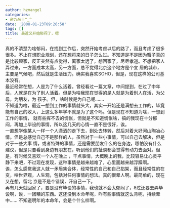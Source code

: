 ```yaml
---
author: hzmangel
categories:
- 杂九杂十^_^
date: '2008-01-23T09:26:58'
tags: []
title: 最近又开始郁闷了，嗯
---
```

真的不清楚为啥郁闷，在找到工作后，突然开始考虑以后的路了，而且考虑了很多很多。不止在想职业规划，还在想将来的日子怎么过。<!--more-->不知道是不是因为蟹子真的是比较顾家，反正突然有点觉得，离家太远了，想回家了，尽尽孝道。不想把家人弄过来，一方面成本太高，另一方面，总不觉得北京这个地方是个宜
居的城市，主要是气候吧，然后就是生活压力。确实我喜欢SOHO，但是，现在这样的公司基本没有。  
最近经常在想，人是为了什么活着。曾经看过一篇文章，中间提到，在过了中年后，人就是在为了别人活着。但是为啥我现在觉得的是人就是为着别人在活，为父母，为朋友，为
孩子。但，啥时候是为自己呢.......  
不知道为啥，最近一想到工作的事情就头大，其实一开始还是满想去工作的，毕竟能有自己的收入，上这么多年学不就是为了这个吗。但是现在不知道为啥，一想到工作的事情，
就有些挥不去的惆怅，但就是不知道惆怅啥，搞的我现在十分郁闷，再加上毕设的事情，所以这几天的心情一直不是很好，诶。  
一直想学像某人一样一个人潇洒的走下去，到处去转转，然后对着大好河山陶冶心情。但是总感觉自己不是那样的人，虽然对于一些小事情，可以自己去解决，但是对于一些大事
情，或者特殊的事情，还是需要朋友什么的在身边，哪怕没有什么建议，但是只要看到身边有朋友在，听到他们的扯淡都会觉得有动力去面对。但是，有时候又喜欢一个人在晚上
，干点事情，大概晚上的我，比较容易让心灵平静下来吧，不过现在发现，这种事情是越来越难了，心里面越来越浮躁啊。  
诶，怎么感觉我这人就一矛盾集合体，经常性的自己和自己掐架，而且经常性的在变，啥世界观，人生观，包括对任何事情的想法。真的很晕人啊。最简单的，现在又在想，留北
京是不是个错误，汗自己一下。  
再有几天就回家了，要是没有毕设的事情，我也就不会太郁闷了，8过还要去弄毕设啊，诶，一团糟的东西。这还没到本命年呢，咋有些事情就这么背呢，持续晕中......
不知道明年的本命年，会是个什么样啊。